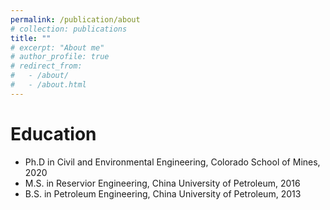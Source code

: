 ```yaml
---
permalink: /publication/about
# collection: publications
title: ""
# excerpt: "About me"
# author_profile: true
# redirect_from: 
#   - /about/
#   - /about.html
---
```


Education
======
* Ph.D in Civil and Environmental Engineering, Colorado School of Mines, 2020
* M.S. in Reservior Engineering, China University of Petroleum, 2016
* B.S. in Petroleum Engineering, China University of Petroleum, 2013